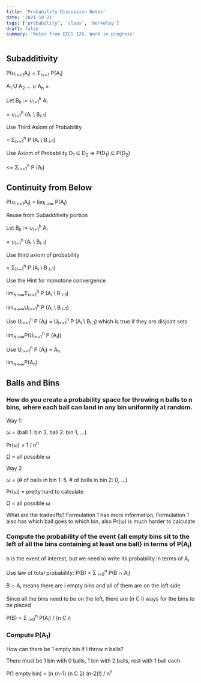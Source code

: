 ```yaml
---
title: 'Probability Discussion Notes'
date: '2021-10-21'
tags: ['probability', 'class', 'berkeley']
draft: false
summary: 'Notes from EECS 126. Work in progress'
---
```


## Subadditivity

P(∪<sub>i>=1</sub>A<sub>i</sub>) = Σ<sub>i>=1</sub> P(A<sub>i</sub>)

A<sub>1</sub> U A<sub>2</sub> ... ∪ A<sub>n</sub> =

Let B<sub>k</sub> := ∪<sub>i=1</sub><sup>k</sup> A<sub>i</sub>

= ∪<sub>i=1</sub><sup>n</sup> (A<sub>i</sub> \ B<sub>i-1</sub>)

Use Third Axiom of Probability

= Σ<sub>i>=1</sub><sup>n</sup> P (A<sub>i</sub> \ B <sub>i-1</sub>)

Use Axiom of Probability D<sub>1</sub> ⊆ D<sub>2</sub> => P(D<sub>1</sub>) ⊆ P(D<sub>2</sub>)

<= Σ<sub>i>=1</sub><sup>n</sup> P (A<sub>i</sub>)

## Continuity from Below

P(∪<sub>i>=1</sub>A<sub>i</sub>) = lim<sub>i->∞</sub> P(A<sub>i</sub>)

Reuse from Subadditivity portion

Let B<sub>k</sub> := ∪<sub>i=1</sub><sup>k</sup> A<sub>i</sub>

= ∪<sub>i=1</sub><sup>n</sup> (A<sub>i</sub> \ B<sub>i-1</sub>)

Use third axiom of probability

= Σ<sub>i>=1</sub><sup>n</sup> P (A<sub>i</sub> \ B <sub>i-1</sub>)

Use the Hint for monotone convergence

lim<sub>n->∞</sub>Σ<sub>i>=1</sub><sup>n</sup> P (A<sub>i</sub> \ B <sub>i-1</sub>)

lim<sub>n->∞</sub>U<sub>i>=1</sub><sup>n</sup> P (A<sub>i</sub> \ B <sub>i-1</sub>)

Use U<sub>i>=1</sub><sup>n</sup> P (A<sub>i</sub>) = U<sub>i>=1</sub><sup>n</sup> P (A<sub>i</sub> \ B<sub>i-1</sub>) which is true if they are disjoint sets

lim<sub>n->∞</sub>P(U<sub>i>=1</sub><sup>n</sup> P (A<sub>i</sub>))

Use U<sub>i>=1</sub><sup>n</sup> P (A<sub>i</sub>) = A<sub>n</sub>

lim<sub>n->∞</sub>P(A<sub>n</sub>)

## Balls and Bins

### How do you create a probability space for throwing n balls to n bins, where each ball can land in any bin uniformily at random.

Way 1:

ω = (ball 1: bin 3, ball 2: bin 1, ...)

Pr(ω) = 1 / n<sup>n</sup>

Ω = all possible ω

Way 2

ω = (# of balls in bin 1: 5, # of balls in bin 2: 0, ...)

Pr(ω) = pretty hard to calculate

Ω = all possible ω

What are the tradeoffs? Formulation 1 has more information, Formulation 1 also has which ball goes to which bin, also Pr(ω) is much harder to calculate

### Compute the probability of the event \{all empty bins sit to the left of all the bins containing at least one ball\} in terms of P(A<sub>i</sub>)

b is the event of interest, but we need to write its probability in terms of A<sub>i</sub>

Use law of total probability: P(B) = Σ <sub>i=0</sub><sup>n</sup> P(B ∩ A<sub>i</sub>)

B ∩ A<sub>i</sub> means there are i empty bins and all of them are on the left side

Since all the bins need to be on the left, there are (n C i) ways for the bins to be placed

P(B) = Σ <sub>i=0</sub><sup>n</sup> P(A<sub>i</sub>) / (n C i)

### Compute P(A<sub>1</sub>)

How can there be 1 empty bin if I throw n balls?

There must be 1 bin with 0 balls, 1 bin with 2 balls, rest with 1 ball each

P(1 empty bin) = (n (n-1) (n C 2) (n-2)!) / n<sup>n</sup>
